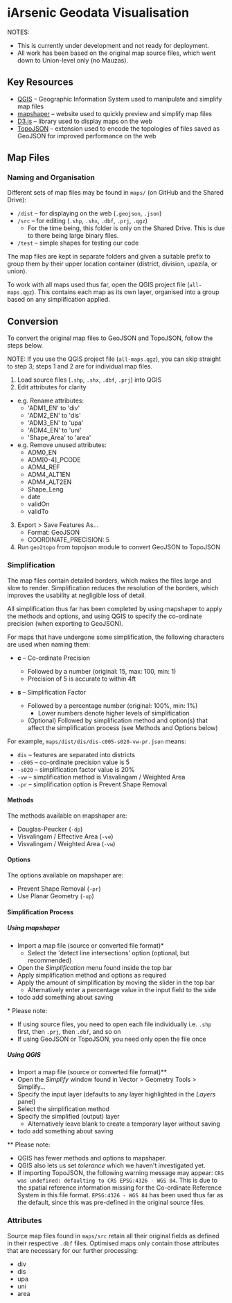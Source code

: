 # iArsenic Geodata Visualisation

NOTES:
* This is currently under development and not ready for deployment.
* All work has been based on the original map source files, which went down to Union-level only (no Mauzas).

## Key Resources

* [QGIS](https://qgis.org/) – Geographic Information System used to manipulate and simplify map files
* [mapshaper](https://mapshaper.org) – website used to quickly preview and simplify map files
* [D3.js](https://d3js.org/) – library used to display maps on the web
* [TopoJSON](https://github.com/topojson/topojson) – extension used to encode the topologies of files saved as GeoJSON for improved performance on the web

## Map Files

### Naming and Organisation

Different sets of map files may be found in `maps/` (on GitHub and the Shared Drive):

* `/dist` – for displaying on the web (`.geojson`, `.json`)
* `/src` – for editing (`.shp`, `.shx`, `.dbf`, `.prj`, `.qgz`)
  * For the time being, this folder is only on the Shared Drive. This is due to there being large binary files.
* `/test` – simple shapes for testing our code

The map files are kept in separate folders and given a suitable prefix to group them by their upper location container (district, division, upazila, or union).

To work with all maps used thus far, open the QGIS project file (`all-maps.qgz`). This contains each map as its own layer, organised into a group based on any simplification applied.

## Conversion

To convert the original map files to GeoJSON and TopoJSON, follow the steps below.

NOTE: If you use the QGIS project file (`all-maps.qgz`), you can skip straight to step 3; steps 1 and 2 are for individual map files.

1. Load source files (`.shp`, `.shx`, `.dbf`, `.prj`) into QGIS
2. Edit attributes for clarity
  * e.g. Rename attributes:
    * 'ADM1\_EN' to 'div'
    * 'ADM2\_EN' to 'dis'
    * 'ADM3\_EN' to 'upa'
    * 'ADM4\_EN' to 'uni'
    * 'Shape\_Area' to 'area'
  * e.g. Remove unused attributes:
    * ADM0\_EN
    * ADM\[0-4\]\_PCODE
    * ADM4\_REF
    * ADM4\_ALT1EN
    * ADM4\_ALT2EN
    * Shape\_Leng
    * date
    * validOn
    * validTo
3. Export > Save Features As...
    * Format: GeoJSON
    * COORDINATE_PRECISION: 5
4. Run `geo2topo` from topojson module to convert GeoJSON to TopoJSON

### Simplification

The map files contain detailed borders, which makes the files large and slow to render. Simplification reduces the resolution of the borders, which improves the usability at negligible loss of detail.

All simplification thus far has been completed by using mapshaper to apply the methods and options, and using QGIS to specify the co-ordinate precision (when exporting to GeoJSON).

For maps that have undergone some simplification, the following characters are used when naming them:

* __c__ – Co-ordinate Precision
    * Followed by a number (original: 15, max: 100, min: 1)
    * Precision of 5 is accurate to within 4ft

* __s__ – Simplification Factor
    * Followed by a percentage number (original: 100%, min: 1%)
        * Lower numbers denote higher levels of simplification
    * (Optional) Followed by simplification method and option(s) that affect the simplification process (see Methods and Options below)

For example, `maps/dist/dis/dis-c005-s020-vw-pr.json` means:

* `dis` – features are separated into districts
* `-c005` – co-ordinate precision value is 5
* `-s020` – simplification factor value is 20%
* `-vw` – simplification method is Visvalingam / Weighted Area
* `-pr` – simplification option is Prevent Shape Removal

#### Methods

The methods available on mapshaper are:

* Douglas-Peucker (`-dp`)
* Visvalingam / Effective Area (`-ve`)
* Visvalingam / Weighted Area (`-vw`)

#### Options

The options available on mapshaper are:

* Prevent Shape Removal (`-pr`)
* Use Planar Geometry (`-up`)

#### Simplification Process

##### Using mapshaper

* Import a map file (source or converted file format)\*
  * Select the 'detect line intersections' option (optional, but recommended)
* Open the *Simplification* menu found inside the top bar
* Apply simplification method and options as required
* Apply the amount of simplification by moving the slider in the top bar
  * Alternatively enter a percentage value in the input field to the side
* todo add something about saving


\* Please note:
* If using source files, you need to open each file individually i.e. `.shp` first, then `.prj`, then `.dbf`, and so on
* If using GeoJSON or TopoJSON, you need only open the file once

##### Using QGIS

* Import a map file (source or converted file format)\*\*
* Open the *Simplify* window found in Vector > Geometry Tools > Simplify...
* Specify the input layer (defaults to any layer highlighted in the *Layers* panel)
* Select the simplification method
* Specify the simplified (output) layer
  * Alternatively leave blank to create a temporary layer without saving
* todo add something about saving

\*\* Please note:
* QGIS has fewer methods and options to mapshaper.
* QGIS also lets us set _tolerance_ which we haven't investigated yet.
* If importing TopoJSON, the following warning message may appear: `CRS was undefined: defaulting to CRS EPSG:4326 - WGS 84`. This is due to the spatial reference information missing for the Co-ordinate Reference System in this file format. `EPSG:4326 - WGS 84` has been used thus far as the default, since this was pre-defined in the original source files.


### Attributes

Source map files found in `maps/src` retain all their original fields as defined in their respective `.dbf` files. Optimised maps only contain those attributes that are necessary for our further processing:

* div
* dis
* upa
* uni
* area
